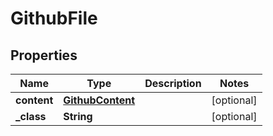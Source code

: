 

# GithubFile

## Properties

Name | Type | Description | Notes
------------ | ------------- | ------------- | -------------
**content** | [**GithubContent**](GithubContent.md) |  |  [optional]
**_class** | **String** |  |  [optional]




